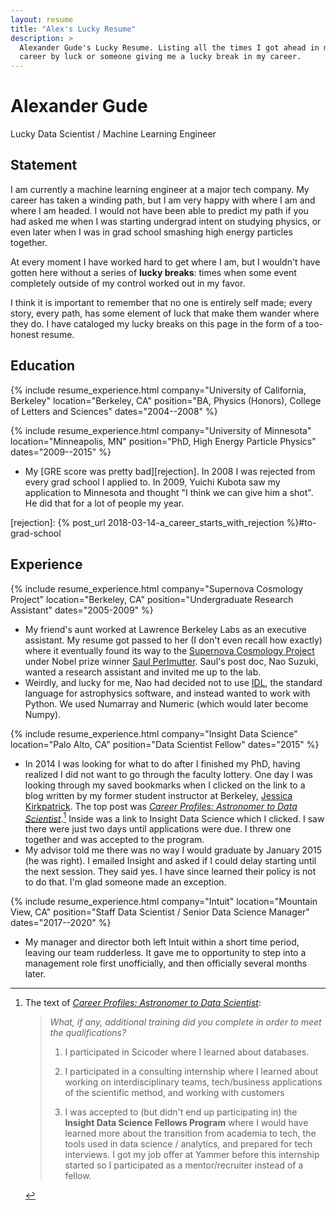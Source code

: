```yaml
---
layout: resume
title: "Alex's Lucky Resume"
description: >
  Alexander Gude's Lucky Resume. Listing all the times I got ahead in my
  career by luck or someone giving me a lucky break in my career.
---
```


# Alexander Gude

<div class="subtitle">Lucky Data Scientist / Machine Learning Engineer</div>

## Statement

I am currently a machine learning engineer at a major tech company. My career
has taken a winding path, but I am very happy with where I am and where I am
headed. I would not have been able to predict my path if you had asked me when
I was starting undergrad intent on studying physics, or even later when I was
in grad school smashing high energy particles together.

At every moment I have worked hard to get where I am, but I wouldn't have
gotten here without a series of **lucky breaks**: times when some event
completely outside of my control worked out in my favor.

I think it is important to remember that no one is entirely self made; every
story, every path, has some element of luck that make them wander where they
do. I have cataloged my lucky breaks on this page in the form of a too-honest
resume.

## Education

{% include resume_experience.html
  company="University of California, Berkeley"
  location="Berkeley, CA"
  position="BA, Physics (Honors), College of Letters and Sciences"
  dates="2004--2008"
%}

{% include resume_experience.html
  company="University of Minnesota"
  location="Minneapolis, MN"
  position="PhD, High Energy Particle Physics"
  dates="2009--2015"
%}

- My [GRE score was pretty bad][rejection]. In 2008 I was rejected from every
  grad school I applied to. In 2009, Yuichi Kubota saw my application to
  Minnesota and thought "I think we can give him a shot". He did that for a
  lot of people my year.

[rejection]: {% post_url 2018-03-14-a_career_starts_with_rejection %}#to-grad-school

## Experience

{% include resume_experience.html
  company="Supernova Cosmology Project"
  location="Berkeley, CA"
  position="Undergraduate Research Assistant"
  dates="2005-2009"
%}

- My friend's aunt worked at Lawrence Berkeley Labs as an executive assistant.
  My resume got passed to her (I don't even recall how exactly) where it
  eventually found its way to the [Supernova Cosmology Project][scp] under
  Nobel prize winner [Saul Perlmutter][saul]. Saul's post doc, Nao Suzuki,
  wanted a research assistant and invited me up to the lab.
- Weirdly, and lucky for me, Nao had decided not to use [IDL][idl_is_bad], the
  standard language for astrophysics software, and instead wanted to work with
  Python. We used Numarray and Numeric (which would later become Numpy).

[scp]: https://en.wikipedia.org/wiki/Supernova_Cosmology_Project
[saul]: https://en.wikipedia.org/wiki/Saul_Perlmutter
[idl_is_bad]: https://en.wikipedia.org/wiki/IDL_(programming_language)

{% include resume_experience.html
  company="Insight Data Science"
  location="Palo Alto, CA"
  position="Data Scientist Fellow"
  dates="2015"
%}

- In 2014 I was looking for what to do after I finished my PhD, having
  realized I did not want to go through the faculty lottery. One day I was
  looking through my saved bookmarks when I clicked on the link to a blog
  written by my former student instructor at Berkeley, [Jessica
  Kirkpatrick][jessica]. The top post was [_Career Profiles: Astronomer to Data
  Scientist_][jess_post].[^jk_post] Inside was a link to Insight Data Science
  which I clicked. I saw there were just two days until applications were due. I
  threw one together and was accepted to the program.
- My advisor told me there was no way I would graduate by January 2015 (he was
  right). I emailed Insight and asked if I could delay starting until the next
  session. They said yes. I have since learned their policy is not to do that.
  I'm glad someone made an exception.

[jessica]: https://twitter.com/berkeleyjess
[jess_post]: https://berkeleyjess.blogspot.com/2014/07/career-profiles-astronomer-to-data.html

[^jk_post]: The text of [_Career Profiles: Astronomer to Data Scientist_][jess_post]:

    > _What, if any, additional training did you complete in order to meet the
    > qualifications?_
    >
    > 1) I participated in Scicoder where I learned about databases. 
    > 
    > 2) I participated in a consulting internship where I learned about
    > working on interdisciplinary teams, tech/business applications of the
    > scientific method, and working with customers 
    > 
    > 3) I was accepted to (but didn't end up participating in) the **Insight
    > Data Science Fellows Program** where I would have learned more about the
    > transition from academia to tech, the tools used in data science /
    > analytics, and prepared for tech interviews. I got my job offer at
    > Yammer before this internship started so I participated as a
    > mentor/recruiter instead of a fellow.
    
{% include resume_experience.html
  company="Intuit"
  location="Mountain View, CA"
  position="Staff Data Scientist / Senior Data Science Manager"
  dates="2017--2020"
%}

- My manager and director both left Intuit within a short time period, leaving
  our team rudderless. It gave me to opportunity to step into a management
  role first unofficially, and then officially several months later.
